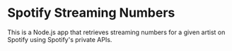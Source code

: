 # Spotify Streaming Numbers

This is a Node.js app that retrieves streaming numbers for a given artist on Spotify using Spotify's private APIs. 